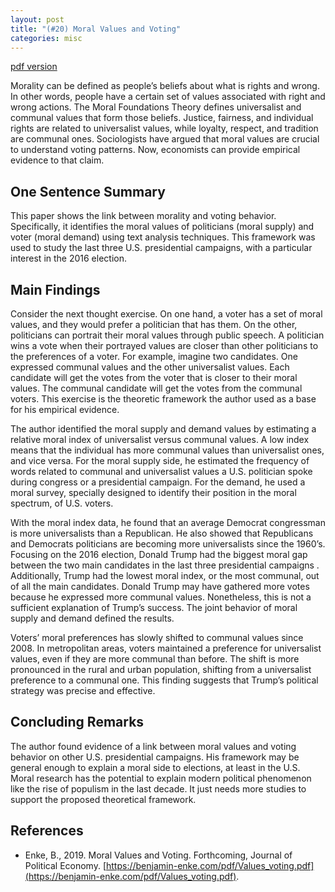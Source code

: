 ```yaml
---
layout: post
title: "(#20) Moral Values and Voting"
categories: misc
---
```


[pdf version](https://jjgecon.github.io/files/opecon_pdfs/20.pdf)

Morality can be defined as people’s beliefs about what is rights and wrong. In other words, people have a certain set of values associated with right and wrong actions. The Moral Foundations Theory defines universalist and communal values that form those beliefs. Justice, fairness, and individual rights are related to universalist values, while loyalty, respect, and tradition are communal ones. Sociologists have argued that moral values are crucial to understand voting patterns. Now, economists can provide empirical evidence to that claim.

## One Sentence Summary

This paper shows the link between morality and voting behavior. Specifically, it identifies the moral values of politicians (moral supply) and voter (moral demand) using text analysis techniques. This framework was used to study the last three U.S. presidential campaigns, with a particular interest in the 2016 election.

## Main Findings

Consider the next thought exercise. On one hand, a voter has a set of moral values, and they would prefer a politician that has them.  On the other, politicians can portrait their moral values through public speech. A politician wins a vote when their portrayed values are closer than other politicians to the preferences of a voter. For example, imagine two candidates. One expressed communal values and the other universalist values. Each candidate will get the votes from the voter that is closer to their moral values. The communal candidate will get the votes from the communal voters. This exercise is the theoretic framework the author used as a base for his empirical evidence.

The author identified the moral supply and demand values by estimating a relative moral index of universalist versus communal values. A low index means that the individual has more communal values than universalist ones, and vice versa. For the moral supply side, he estimated the frequency of words related to communal and universalist values a U.S. politician spoke during congress or a presidential campaign. For the demand, he used a moral survey, specially designed to identify their position in the moral spectrum, of U.S. voters.

With the moral index data, he found that an average Democrat congressman is more universalists than a Republican. He also showed that Republicans and Democrats politicians are becoming more universalists since the 1960’s. Focusing on the 2016 election, Donald Trump had the biggest moral gap between the two main candidates in the last three presidential campaigns . Additionally, Trump had the lowest moral index, or the most communal, out of all the main candidates. Donald Trump may have gathered more votes because he expressed more communal values. Nonetheless, this is not a sufficient explanation of Trump’s success. The joint behavior of moral supply and demand defined the results.

Voters’ moral preferences has slowly shifted to communal values since 2008. In metropolitan areas, voters maintained a preference for universalist values, even if they are more communal than before. The shift is more pronounced in the rural and urban population, shifting from a universalist preference to a communal one. This finding suggests that Trump’s political strategy was precise and effective.

## Concluding Remarks

The author found evidence  of a link between moral values and voting behavior on other U.S. presidential campaigns. His framework may be general enough to explain a moral side to elections, at least in the U.S. Moral research has the potential to explain modern political phenomenon like the rise of populism in the last decade. It just needs more studies to support the proposed theoretical framework.

## References

* Enke, B., 2019. Moral Values and Voting. Forthcoming, Journal of Political Economy. [https://benjamin-enke.com/pdf/Values_voting.pdf](https://benjamin-enke.com/pdf/Values_voting.pdf).
